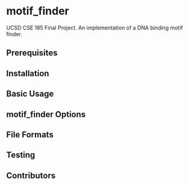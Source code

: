 # motif_finder
UCSD CSE 185 Final Project. An implementation of a DNA binding motif finder.

## Prerequisites

## Installation

## Basic Usage 

## motif_finder Options

## File Formats

## Testing

## Contributors 
